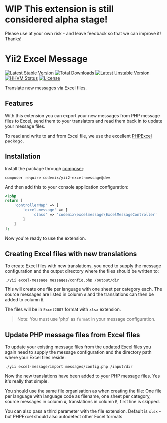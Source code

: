 # WIP This extension is still considered alpha stage!

Please use at your own risk - and leave feedback so that we can improve it! Thanks!

Yii2 Excel Message
==================

[![Latest Stable Version](https://poser.pugx.org/codemix/yii2-excel-message/v/stable.svg)](https://packagist.org/packages/codemix/yii2-excel-message)
[![Total Downloads](https://poser.pugx.org/codemix/yii2-excel-message/downloads)](https://packagist.org/packages/codemix/yii2-excel-message)
[![Latest Unstable Version](https://poser.pugx.org/codemix/yii2-excel-message/v/unstable.svg)](https://packagist.org/packages/codemix/yii2-excel-message)
[![HHVM Status](http://hhvm.h4cc.de/badge/yiisoft/yii2-dev.png)](http://hhvm.h4cc.de/package/codemix/yii2-excel-message)
[![License](https://poser.pugx.org/codemix/yii2-excel-message/license.svg)](https://packagist.org/packages/codemix/yii2-excel-message)


Translate new messages via Excel files.


## Features

With this extension you can export your new messages from PHP message files to
Excel, send them to your translators and read them back in to update your
message files.

To read and write to and from Excel file, we use the excellent
[PHPExcel](https://github.com/PHPOffice/PHPExcel) package.


## Installation

Install the package through [composer](http://getcomposer.org):

    composer require codemix/yii2-excel-message@dev

And then add this to your console application configuration:

```php
<?php
return [
    'controllerMap' => [
        'excel-message' => [
            'class' => 'codemix\excelmessage\ExcelMessageController'
        ]
    ]
];
```

Now you're ready to use the extension.


## Creating Excel files with new translations

To create Excel files with new  translations, you need to supply the message
configuration and the output directory where the files should be written to:

```
./yii excel-message messages/config.php /output/dir
```

This will create one file per language with one sheet per category each. The
source messages are listed in column `A` and the translations can then be added
to column `B`.

The files will be in `Excel2007` format with `xlsx` extension.

> Note: You must use 'php' as `format` in your message configuration.

## Update PHP message files from Excel files

To update your existing message files from the updated Excel files you
again need to supply the message configuration and the directory path
where your Excel files reside:

```
./yii excel-message/import messages/config.php /input/dir
```

Now the new translations have been added to your PHP message files. Yes it's
really that simple.

You should use the same file organisation as when creating the file: One file
per language with language code as filename, one sheet per category, source
messages in column `A`, translations in column `B`, first line is skipped.

You can also pass a third parameter with the file extension. Default is `xlsx` -
but PHPExcel should also autodetect other Excel formats 
